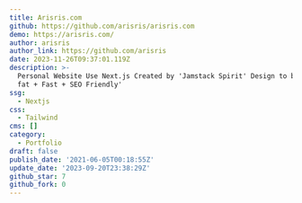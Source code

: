 ```yaml
---
title: Arisris.com
github: https://github.com/arisris/arisris.com
demo: https://arisris.com/
author: arisris
author_link: https://github.com/arisris
date: 2023-11-26T09:37:01.119Z
description: >-
  Personal Website Use Next.js Created by 'Jamstack Spirit' Design to be 'Low
  fat + Fast + SEO Friendly'
ssg:
  - Nextjs
css:
  - Tailwind
cms: []
category:
  - Portfolio
draft: false
publish_date: '2021-06-05T00:18:55Z'
update_date: '2023-09-20T23:38:29Z'
github_star: 7
github_fork: 0
---
```

